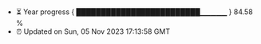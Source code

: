 - ⏳ Year progress { █████████████████████████▁▁▁▁▁ } 84.58 %
- ⏰ Updated on Sun, 05 Nov 2023 17:13:58 GMT

